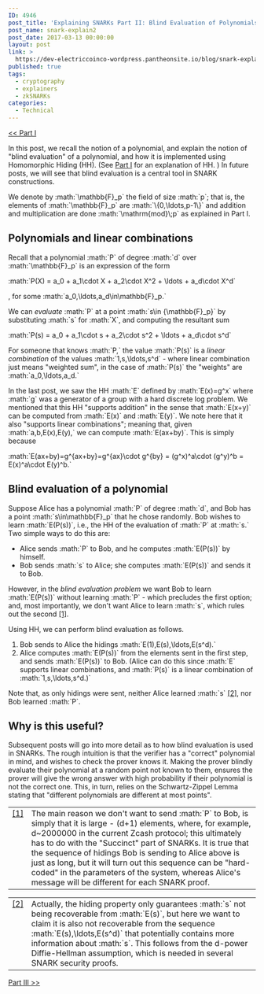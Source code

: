 ```yaml
---
ID: 4946
post_title: 'Explaining SNARKs Part II: Blind Evaluation of Polynomials'
post_name: snark-explain2
post_date: 2017-03-13 00:00:00
layout: post
link: >
  https://dev-electriccoinco-wordpress.pantheonsite.io/blog/snark-explain2/
published: true
tags:
  - cryptography
  - explainers
  - zkSNARKs
categories:
  - Technical
---
```

<p><a class="reference external" href="/blog/snark-explain/">&lt;&lt; Part I</a></p>
<p>In this post, we recall the notion of a polynomial, and explain the notion of "blind evaluation" of a polynomial, and how it is implemented using Homomorphic Hiding (HH). (See <a class="reference external" href="/blog/snark-explain/">Part I</a> for an explanation of HH. ) In future posts, we will see that blind evaluation is a central tool in SNARK constructions.</p>
<p>We denote by :math:`\mathbb{F}_p` the field of size :math:`p`; that is, the elements of :math:`\mathbb{F}_p` are :math:`\{0,\ldots,p-1\}` and addition and multiplication are done :math:`\mathrm{mod}\;p` as explained in Part I.</p>
<h2>Polynomials and linear combinations</h2>
<p>Recall that a polynomial :math:`P` of degree :math:`d` over :math:`\mathbb{F}_p` is an expression of the form</p>
<p>:math:`P(X) = a_0 + a_1\cdot X + a_2\cdot X^2 + \ldots + a_d\cdot X^d`</p>
<p>, for some :math:`a_0,\ldots,a_d\in\mathbb{F}_p.`</p>
<p>We can <em>evaluate</em> :math:`P` at a point :math:`s\in {\mathbb{F}_p}` by substituting :math:`s` for :math:`X`, and computing the resultant sum</p>
<p>:math:`P(s) = a_0 + a_1\cdot s + a_2\cdot s^2 + \ldots + a_d\cdot s^d`</p>
<p>For someone that knows :math:`P,` the value :math:`P(s)` is a <em>linear combination</em> of the values :math:`1,s,\ldots,s^d` - where linear combination just means "weighted sum", in the case of :math:`P(s)` the "weights" are :math:`a_0,\ldots,a_d.`</p>
<p>In the last post, we saw the HH :math:`E` defined by :math:`E(x)=g^x` where :math:`g` was a generator of a group with a hard discrete log problem. We mentioned that this HH "supports addition" in the sense that :math:`E(x+y)` can be computed from :math:`E(x)` and :math:`E(y)`. We note here that it also "supports linear combinations"; meaning that, given :math:`a,b,E(x),E(y),` we can compute :math:`E(ax+by)`. This is simply because</p>
<p>:math:`E(ax+by)=g^{ax+by}=g^{ax}\cdot g^{by} = (g^x)^a\cdot (g^y)^b = E(x)^a\cdot E(y)^b.`</p>
<h2>Blind evaluation of a polynomial</h2>
<p>Suppose Alice has a polynomial :math:`P` of degree :math:`d`, and Bob has a point :math:`s\in\mathbb{F}_p` that he chose randomly. Bob wishes to learn :math:`E(P(s))`, i.e., the HH of the evaluation of :math:`P` at :math:`s.` Two simple ways to do this are:</p>
<ul>
<li>Alice sends :math:`P` to Bob, and he computes :math:`E(P(s))` by himself.</li>
<li>Bob sends :math:`s` to Alice; she computes :math:`E(P(s))` and sends it to Bob.</li>
</ul>
<p>However, in the <em>blind evaluation problem</em> we want Bob to learn :math:`E(P(s))` without learning :math:`P` - which precludes the first option; and, most importantly, we don't want Alice to learn :math:`s`, which rules out the second <a id="id2" class="footnote-reference" href="#id4">[1]</a>.</p>
<p>Using HH, we can perform blind evaluation as follows.</p>
<ol>
<li>Bob sends to Alice the hidings :math:`E(1),E(s),\ldots,E(s^d).`</li>
<li>Alice computes :math:`E(P(s))` from the elements sent in the first step, and sends :math:`E(P(s))` to Bob. (Alice can do this since :math:`E` supports linear combinations, and :math:`P(s)` is a linear combination of :math:`1,s,\ldots,s^d.)`</li>
</ol>
<p>Note that, as only hidings were sent, neither Alice learned :math:`s` <a id="id3" class="footnote-reference" href="#id5">[2]</a>, nor Bob learned :math:`P`.</p>
<h2>Why is this useful?</h2>
<p>Subsequent posts will go into more detail as to how blind evaluation is used in SNARKs. The rough intuition is that the verifier has a "correct" polynomial in mind, and wishes to check the prover knows it. Making the prover blindly evaluate their polynomial at a random point not known to them, ensures the prover will give the wrong answer with high probability if their polynomial is not the correct one. This, in turn, relies on the Schwartz-Zippel Lemma stating that "different polynomials are different at most points".</p>
<table id="id4" class="docutils footnote table table-responsive" frame="void" rules="none">
<tbody valign="top">
<tr>
<td class="label"><a class="fn-backref" href="#id2">[1]</a></td>
<td>The main reason we don't want to send :math:`P` to Bob, is simply that it is large - (d+1) elements, where, for example, d~2000000 in the current Zcash protocol; this ultimately has to do with the "Succinct" part of SNARKs. It is true that the sequence of hidings Bob is sending to Alice above is just as long, but it will turn out this sequence can be "hard-coded" in the parameters of the system, whereas Alice's message will be different for each SNARK proof.</td>
</tr>
</tbody>
</table>
<table id="id5" class="docutils footnote table table-responsive" frame="void" rules="none">
<colgroup>
<col class="label"> </colgroup>
<colgroup> </colgroup>
<colgroup>
<col></colgroup>
<tbody valign="top">
<tr>
<td class="label"><a class="fn-backref" href="#id3">[2]</a></td>
<td>Actually, the hiding property only guarantees :math:`s` not being recoverable from :math:`E(s)`, but here we want to claim it is also not recoverable from the sequence :math:`E(s),\ldots,E(s^d)` that potentially contains more information about :math:`s`. This follows from the d-power Diffie-Hellman assumption, which is needed in several SNARK security proofs.</td>
</tr>
</tbody>
</table>
<p><a class="reference external" href="/blog/snark-explain3/">Part III &gt;&gt;</a></p>
